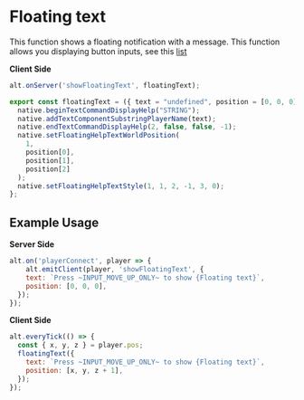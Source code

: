 # Floating text

This function shows a floating notification with a message. 
This function allows you displaying button inputs, see this [list](https://pastebin.com/HPg8pYwi)

**Client Side**

```js
alt.onServer('showFloatingText', floatingText);

export const floatingText = ({ text = "undefined", position = [0, 0, 0] }) => {
  native.beginTextCommandDisplayHelp("STRING");
  native.addTextComponentSubstringPlayerName(text);
  native.endTextCommandDisplayHelp(2, false, false, -1);
  native.setFloatingHelpTextWorldPosition(
    1,
    position[0],
    position[1],
    position[2]
  );
  native.setFloatingHelpTextStyle(1, 1, 2, -1, 3, 0);
};

```

## Example Usage

**Server Side**

```js
alt.on('playerConnect', player => {
    alt.emitClient(player, 'showFloatingText', {
    text: `Press ~INPUT_MOVE_UP_ONLY~ to show {Floating text}`,
    position: [0, 0, 0],
  });
});
```

**Client Side**

```js
alt.everyTick(() => {
  const { x, y, z } = player.pos;
  floatingText({
    text: `Press ~INPUT_MOVE_UP_ONLY~ to show {Floating text}`,
    position: [x, y, z + 1],
  });
});
```
